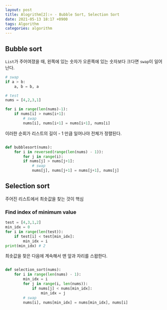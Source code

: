 ```yaml
---
layout: post
title: Alogrithm[2]:⭐ - Bubble Sort, Selection Sort
date: 2021-05-13 18:17 +0900
tags: Algorithm
categories: algorithm
---
```


## Bubble sort

`List`가 주어여졌을 때, 왼쪽에 있는 숫자가 오른쪽에 있는 숫자보다 크다면 `swap`이 일어난다.

```py
# swap
if a > b:
    a, b = b, a

# test
nums = [4,2,3,1]

for i in range(len(nums)-1):
    if nums[i] > nums[i+1]:
        # swap
        nums[i], nums[i+1] = nums[i+1], nums[i] 
```

이러한 순회가 리스트의 길이 - 1 만큼 일어나야 전체가 정렬된다.

```py

def bubblesort(nums):
    for i in reversed(range(len(nums) - 1)):
        for j in range(i):
        if nums[j] > nums[j+1]:
            # swap
            nums[j], nums[j+1] = nums[j+1], nums[j]             

```

## Selection sort

주어진 리스트에서 최솟값을 찾는 것이 핵심

### Find index of minimum value

```py
test = [4,3,1,2]
min_idx = 0
for i in range(len(test)):
    if test[i] < test[min_idx]:
        min_idx = i
print(min_idx) # 2
```

최솟값을 찾은 다음에 계속해서 맨 앞과 자리를 스왑한다.

```py

def selection_sort(nums):
    for i in range(len(nums) - 1):
        min_idx = i
        for j in range(i, len(nums)):
            if nums[j] < nums[min_idx]:
                min_idx = j
        # swap
        nums[i], nums[min_idx] = nums[min_idx], nums[i]
```
